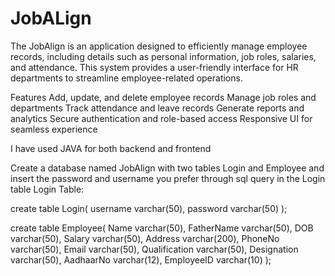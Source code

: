 # JobALign
The JobAlign is an application designed to efficiently manage employee records, including details such as personal information, job roles, salaries, and attendance. This system provides a user-friendly interface for HR departments to streamline employee-related operations.

 Features
Add, update, and delete employee records
Manage job roles and departments
Track attendance and leave records
Generate reports and analytics
Secure authentication and role-based access
Responsive UI for seamless experience

I have used JAVA for both backend and frontend

Create a database named JobAlign with two tables Login and Employee and insert the password and username you prefer through sql query in the Login table
Login Table:

create table Login(
  username varchar(50),
  password varchar(50)
);

create table Employee(
  Name varchar(50),
  FatherName varchar(50),
  DOB varchar(50),
  Salary varchar(50),
  Address varchar(200),
  PhoneNo varchar(50),
  Email varchar(50),
  Qualification varchar(50),
  Designation varchar(50),
  AadhaarNo varchar(12),
  EmployeeID varchar(10)
);

